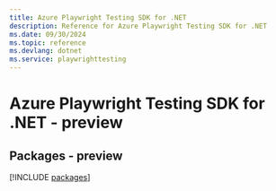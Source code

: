 ```yaml
---
title: Azure Playwright Testing SDK for .NET
description: Reference for Azure Playwright Testing SDK for .NET
ms.date: 09/30/2024
ms.topic: reference
ms.devlang: dotnet
ms.service: playwrighttesting
---
```

# Azure Playwright Testing SDK for .NET - preview
## Packages - preview
[!INCLUDE [packages](playwright-testing-index.md)]
